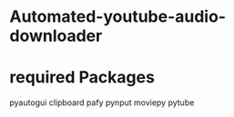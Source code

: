 # Automated-youtube-audio-downloader
# required Packages

pyautogui
clipboard
pafy
pynput
moviepy
pytube

